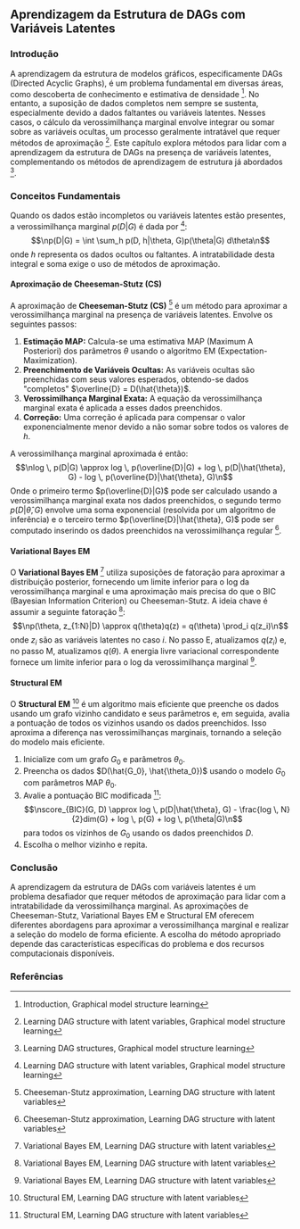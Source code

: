 ## Aprendizagem da Estrutura de DAGs com Variáveis Latentes

### Introdução
A aprendizagem da estrutura de modelos gráficos, especificamente DAGs (Directed Acyclic Graphs), é um problema fundamental em diversas áreas, como descoberta de conhecimento e estimativa de densidade [^26.1]. No entanto, a suposição de dados completos nem sempre se sustenta, especialmente devido a dados faltantes ou variáveis latentes. Nesses casos, o cálculo da verossimilhança marginal envolve integrar ou somar sobre as variáveis ocultas, um processo geralmente intratável que requer métodos de aproximação [^26.5]. Este capítulo explora métodos para lidar com a aprendizagem da estrutura de DAGs na presença de variáveis latentes, complementando os métodos de aprendizagem de estrutura já abordados [^26.4].

### Conceitos Fundamentais
Quando os dados estão incompletos ou variáveis latentes estão presentes, a verossimilhança marginal $p(D|G)$ é dada por [^26.5]:
$$\np(D|G) = \int \sum_h p(D, h|\theta, G)p(\theta|G) d\theta\n$$
onde $h$ representa os dados ocultos ou faltantes. A intratabilidade desta integral e soma exige o uso de métodos de aproximação.

#### Aproximação de Cheeseman-Stutz (CS)
A aproximação de **Cheeseman-Stutz (CS)** [^26.5.1.2] é um método para aproximar a verossimilhança marginal na presença de variáveis latentes. Envolve os seguintes passos:
1. **Estimação MAP:** Calcula-se uma estimativa MAP (Maximum A Posteriori) dos parâmetros $\theta$ usando o algoritmo EM (Expectation-Maximization).
2. **Preenchimento de Variáveis Ocultas:** As variáveis ocultas são preenchidas com seus valores esperados, obtendo-se dados "completos" $\overline{D} = D(\hat{\theta})$.
3. **Verossimilhança Marginal Exata:** A equação da verossimilhança marginal exata é aplicada a esses dados preenchidos.
4. **Correção:** Uma correção é aplicada para compensar o valor exponencialmente menor devido a não somar sobre todos os valores de $h$.

A verossimilhança marginal aproximada é então:
$$\nlog \, p(D|G) \approx log \, p(\overline{D}|G) + log \, p(D|\hat{\theta}, G) - log \, p(\overline{D}|\hat{\theta}, G)\n$$
Onde o primeiro termo $p(\overline{D}|G)$ pode ser calculado usando a verossimilhança marginal exata nos dados preenchidos, o segundo termo $p(D|\hat{\theta}, G)$ envolve uma soma exponencial (resolvida por um algoritmo de inferência) e o terceiro termo $p(\overline{D}|\hat{\theta}, G)$ pode ser computado inserindo os dados preenchidos na verossimilhança regular [^26.5.1.2].

#### Variational Bayes EM
O **Variational Bayes EM** [^26.5.1.3] utiliza suposições de fatoração para aproximar a distribuição posterior, fornecendo um limite inferior para o log da verossimilhança marginal e uma aproximação mais precisa do que o BIC (Bayesian Information Criterion) ou Cheeseman-Stutz. A ideia chave é assumir a seguinte fatoração [^26.5.1.3]:
$$\np(\theta, z_{1:N}|D) \approx q(\theta)q(z) = q(\theta) \prod_i q(z_i)\n$$
onde $z_i$ são as variáveis latentes no caso $i$. No passo E, atualizamos $q(z_i)$ e, no passo M, atualizamos $q(\theta)$. A energia livre variacional correspondente fornece um limite inferior para o log da verossimilhança marginal [^26.5.1.3].

#### Structural EM
O **Structural EM** [^26.5.2] é um algoritmo mais eficiente que preenche os dados usando um grafo vizinho candidato e seus parâmetros e, em seguida, avalia a pontuação de todos os vizinhos usando os dados preenchidos. Isso aproxima a diferença nas verossimilhanças marginais, tornando a seleção do modelo mais eficiente.
1. Inicialize com um grafo $G_0$ e parâmetros $\theta_0$.
2. Preencha os dados $D(\hat{G_0}, \hat{\theta_0})$ usando o modelo $G_0$ com parâmetros MAP $\theta_0$.
3. Avalie a pontuação BIC modificada [^26.5.2]:
$$\nscore_{BIC}(G, D) \approx log \, p(D|\hat{\theta}, G) - \frac{log \, N}{2}dim(G) + log \, p(G) + log \, p(\theta|G)\n$$
para todos os vizinhos de $G_0$ usando os dados preenchidos $D$.
4. Escolha o melhor vizinho e repita.

### Conclusão

A aprendizagem da estrutura de DAGs com variáveis latentes é um problema desafiador que requer métodos de aproximação para lidar com a intratabilidade da verossimilhança marginal. As aproximações de Cheeseman-Stutz, Variational Bayes EM e Structural EM oferecem diferentes abordagens para aproximar a verossimilhança marginal e realizar a seleção do modelo de forma eficiente. A escolha do método apropriado depende das características específicas do problema e dos recursos computacionais disponíveis.

### Referências
[^26.1]: Introduction, Graphical model structure learning
[^26.4]: Learning DAG structures, Graphical model structure learning
[^26.5]: Learning DAG structure with latent variables, Graphical model structure learning
[^26.5.1.2]: Cheeseman-Stutz approximation, Learning DAG structure with latent variables
[^26.5.1.3]: Variational Bayes EM, Learning DAG structure with latent variables
[^26.5.2]: Structural EM, Learning DAG structure with latent variables
<!-- END -->